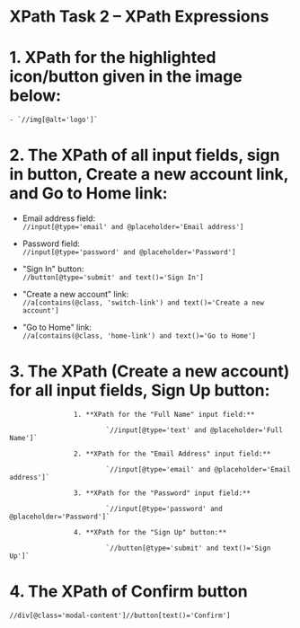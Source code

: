 # XPath Task 2 – XPath Expressions 

# 1. XPath for the highlighted icon/button given in the image below:  
    - `//img[@alt='logo']`

# 2. The XPath of all input fields, sign in button, Create a new account link, and Go to Home link:

   - Email address field:  
     `//input[@type='email' and @placeholder='Email address']`

   - Password field:  
     `//input[@type='password' and @placeholder='Password']`

   - "Sign In" button:  
     `//button[@type='submit' and text()='Sign In']`

   - "Create a new account" link:  
     `//a[contains(@class, 'switch-link') and text()='Create a new account']`

   - "Go to Home" link:  
     `//a[contains(@class, 'home-link') and text()='Go to Home']`

# 3. The XPath (Create a new account) for all input fields, Sign Up button:

    
                    1. **XPath for the "Full Name" input field:**

                            `//input[@type='text' and @placeholder='Full Name']`

                    2. **XPath for the "Email Address" input field:**

                            `//input[@type='email' and @placeholder='Email address']`

                    3. **XPath for the "Password" input field:**

                            `//input[@type='password' and @placeholder='Password']`

                    4. **XPath for the "Sign Up" button:**

                            `//button[@type='submit' and text()='Sign Up']`


# 4. The XPath of Confirm button

   `//div[@class='modal-content']//button[text()='Confirm']`

